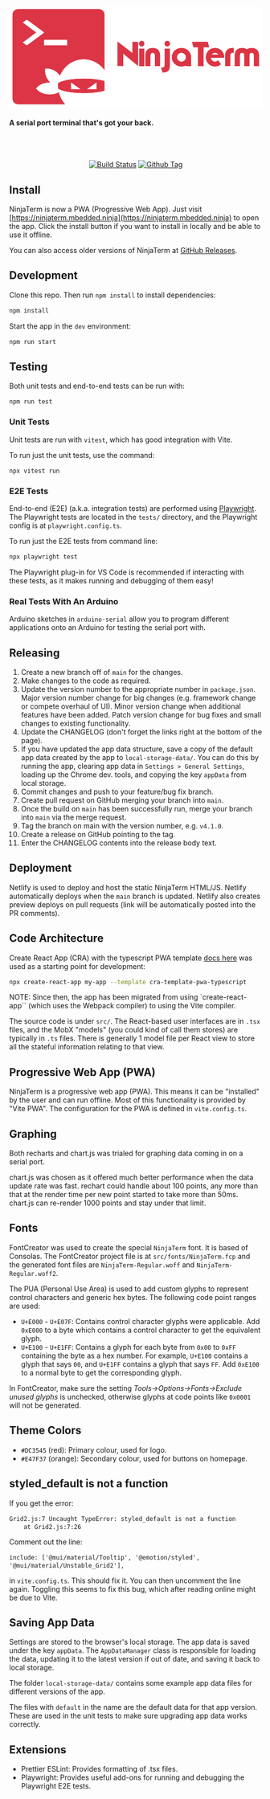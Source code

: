 <p align="center"><img src="img/logo/v3/github-readme-logo.png" alt="QList" height="200px"></p>

#### A serial port terminal that's got your back.

<br>

<br>

<div align="center">

[![Build Status][github-actions-status]][github-actions-url]
[![Github Tag][github-tag-image]][github-tag-url]

</div>

## Install

NinjaTerm is now a PWA (Progressive Web App). Just visit [https://ninjaterm.mbedded.ninja](https://ninjaterm.mbedded.ninja) to open the app. Click the install button if you want to install in locally and be able to use it offline.

You can also access older versions of NinjaTerm at [GitHub Releases](https://github.com/gbmhunter/NinjaTerm/releases).

## Development

Clone this repo. Then run `npm install` to install dependencies:

```bash
npm install
```

Start the app in the `dev` environment:

```bash
npm run start
```

## Testing

Both unit tests and end-to-end tests can be run with:

```shell
npm run test
```

### Unit Tests

Unit tests are run with `vitest`, which has good integration with Vite.

To run just the unit tests, use the command:

```
npx vitest run
```

### E2E Tests

End-to-end (E2E) (a.k.a. integration tests) are performed using [Playwright](https://playwright.dev/). The Playwright tests are located in the `tests/` directory, and the Playwright config is at `playwright.config.ts`.

To run just the E2E tests from command line:

```bash
npx playwright test
```

The Playwright plug-in for VS Code is recommended if interacting with these tests, as it makes running and debugging of them easy!

### Real Tests With An Arduino 

Arduino sketches in `arduino-serial` allow you to program different applications onto an Arduino for testing the serial port with.

## Releasing

1. Create a new branch off of `main` for the changes.
1. Make changes to the code as required.
1. Update the version number to the appropriate number in `package.json`. Major version number change for big changes (e.g. framework change or compete overhaul of UI). Minor version change when additional features have been added. Patch version change for bug fixes and small changes to existing functionality.
1. Update the CHANGELOG (don't forget the links right at the bottom of the page).
1. If you have updated the app data structure, save a copy of the default app data created by the app to `local-storage-data/`. You can do this by running the app, clearing app data in `Settings > General Settings`, loading up the Chrome dev. tools, and copying the key `appData` from local storage.
1. Commit changes and push to your feature/bug fix branch.
1. Create pull request on GitHub merging your branch into `main`.
1. Once the build on `main` has been successfully run, merge your branch into `main` via the merge request.
1. Tag the branch on main with the version number, e.g. `v4.1.0`.
1. Create a release on GitHub pointing to the tag.
1. Enter the CHANGELOG contents into the release body text.

## Deployment

Netlify is used to deploy and host the static NinjaTerm HTML/JS. Netlify automatically deploys when the `main` branch is updated. Netlify also creates preview deploys on pull requests (link will be automatically posted into the PR comments).

## Code Architecture

Create React App (CRA) with the typescript PWA template [docs here](https://create-react-app.dev/docs/making-a-progressive-web-app/) was used as a starting point for development:

```bash
npx create-react-app my-app --template cra-template-pwa-typescript
```

NOTE: Since then, the app has been migrated from using `create-react-app`` (which uses the Webpack compiler) to using the Vite compiler.

The source code is under `src/`. The React-based user interfaces are in `.tsx` files, and the MobX "models" (you could kind of call them stores) are typically in `.ts` files. There is generally 1 model file per React view to store all the stateful information relating to that view. 

## Progressive Web App (PWA)

NinjaTerm is a progressive web app (PWA). This means it can be "installed" by the user and can run offline. Most of this functionality is provided by "Vite PWA". The configuration for the PWA is defined in `vite.config.ts`.

## Graphing

Both recharts and chart.js was trialed for graphing data coming in on a serial port.

chart.js was chosen as it offered much better performance when the data update rate was fast. rechart could handle about 100 points, any more than that at the render time per new point started to take more than 50ms. chart.js can re-render 1000 points and stay under that limit.

## Fonts

FontCreator was used to create the special `NinjaTerm` font. It is based of Consolas. The FontCreator project file is at `src/fonts/NinjaTerm.fcp` and the generated font files are `NinjaTerm-Regular.woff` and `NinjaTerm-Regular.woff2`.

The PUA (Personal Use Area) is used to add custom glyphs to represent control characters and generic hex bytes. The following code point ranges are used:

* `U+E000` - `U+E07F`: Contains control character glyphs were applicable. Add `0xE000` to a byte which contains a control character to get the equivalent glyph.
* `U+E100` - `U+E1FF`: Contains a glyph for each byte from `0x00` to `0xFF` containing the byte as a hex number. For example, `U+E100` contains a glyph that says `00`, and `U+E1FF` contains a glyph that says `FF`. Add `0xE100` to a normal byte to get the corresponding glyph.

In FontCreator, make sure the setting _Tools->Options->Fonts->Exclude unused glyphs_ is unchecked, otherwise glyphs at code points like `0x0001` will not be generated.

## Theme Colors

* `#DC3545` (red): Primary colour, used for logo.
* `#E47F37` (orange): Secondary colour, used for buttons on homepage.

## styled_default is not a function

If you get the error:

```
Grid2.js:7 Uncaught TypeError: styled_default is not a function
    at Grid2.js:7:26
```

Comment out the line:

```
include: ['@mui/material/Tooltip', '@emotion/styled', '@mui/material/Unstable_Grid2'],
```

in `vite.config.ts`. This should fix it. You can then uncomment the line again. Toggling this seems to fix this bug, which after reading online might be due to Vite.

## Saving App Data

Settings are stored to the browser's local storage. The app data is saved under the key `appData`. The `AppDataManager` class is responsible for loading the data, updating it to the latest version if out of date, and saving it back to local storage.

The folder `local-storage-data/` contains some example app data files for different versions of the app.

The files with `default` in the name are the default data for that app version. These are used in the unit tests to make sure upgrading app data works correctly.

## Extensions

* Prettier ESLint: Provides formatting of .tsx files.
* Playwright: Provides useful add-ons for running and debugging the Playwright E2E tests.

[github-actions-status]: https://github.com/gbmhunter/NinjaTerm/workflows/Test/badge.svg
[github-actions-url]: https://github.com/gbmhunter/NinjaTerm/actions
[github-tag-image]: https://img.shields.io/github/tag/gbmhunter/NinjaTerm.svg?label=version
[github-tag-url]: https://github.com/gbmhunter/NinjaTerm/releases/latest

